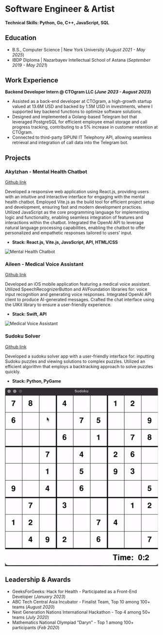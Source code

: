 # Software Engineer & Artist

#### Technical Skills: Python, Go, C++, JavaScript, SQL

## Education	        		
- B.S., Computer Science | New York University (_August 2021 - May 2025_)
- IBDP Diploma | Nazarbayev Intellectual School of Astana (_September 2019 - May 2021_)

## Work Experience
**Backend Developer Intern @ CTOgram LLC (_June 2023 - August 2023_)**
- Assisted as a back-end developer at CTOgram, a high-growth startup valued at 13.6M USD and backed by 1.5M USD in investments, where I supported key backend functions to optimize software solutions.
- Designed and implemented a Golang-based Telegram bot that leveraged PostgreSQL for efficient employee email storage and call progress tracking, contributing to a 5% increase in customer retention at CTOgram.
- Connected to third-party SIPUNI IT Telephony API, allowing seamless retrieval and integration of call data into the Telegram bot.

## Projects
### Akylzhan - Mental Health Chatbot
[Github link](https://github.com/ZeinMukhanov/mental_health_chatbot)

Developed a responsive web application using React.js, providing users with an intuitive and interactive interface for engaging with the mental health chatbot. Employed Vite.js as the build tool for efficient project setup and development, ensuring fast and modern development practices. Utilized JavaScript as the core programming language for implementing logic and functionality, enabling seamless integration of features and interactions within the chatbot. Integrated the OpenAI API to leverage natural language processing capabilities, enabling the chatbot to offer personalized and empathetic responses tailored to users’ input. 
- **Stack: React.js, Vite.js, JavaScript, API, HTML/CSS**

![Mental Health Chatbot](https://github.com/ZeinMukhanov/demo/blob/main/Mental_Health_Bot_demo.gif)

### Aileen - Medical Voice Assistant
[Github link](https://github.com/ZeinMukhanov/aileen)

Developed an iOS mobile application featuring a medical voice assistant. Utilized SpeechRecognizerButton and AVFoundation libraries for: voice input recognition and generating voice responses. Integrated OpenAI API client to produce AI-generated messages. Crafted the chat interface using the UIKit library to ensure a user-friendly experience.
- **Stack: Swift, API**

![Medical Voice Assistant](/assets/img/bike_study.jpeg)

### Sudoku Solver
[Github link](https://github.com/ZeinMukhanov/sudoku_solver)

Developed a sudoku solver app with a user-friendly interface for: inputting Sudoku puzzles and viewing solutions to complex puzzles. Utilized an efficient algorithm that employs a backtracking approach to solve puzzles quickly.
- **Stack: Python, PyGame**

![Sudoku Solver](https://github.com/ZeinMukhanov/demo/blob/main/sudoku_demo.gif)

## Leadership & Awards
- GeeksForGeeks: Hack for Health - Participated as a Front-End Developer (_January 2023_)
- ABC Tech Central Asia Incubator - Finalist Team, Top 10 among 100+ teams (_August 2020_)
- Next Generation Nations International Hackathon - Top 4 among 50+ teams (_July 2020_)
- Mathematics National Olympiad ”Daryn” - Top 1 among 100+ participants (_Feb 2020_)


